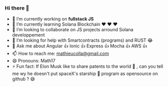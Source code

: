 ### Hi there 👋

- 🔭 I’m currently working on **fullstack JS**
- 🌱 I’m currently learning Solana Blockchain  ❤️ ❤️ ❤️ 
- 👯 I’m looking to collaborate on JS projects arround Solana developpement
- 🤔 I’m looking for help with Smartcontracts (programs) and RUST 😂
- 💬 Ask me about Angular 👍 Ionic 👍 Express 👍 Mocha 👍 AWS 👍
- 📫 How to reach me: mathieucolla@gmail.com 
- 😄 Pronouns: Math17
- ⚡ Fun fact: If Elon Musk like to share patents to the world 🙏 , can you tell me wy he doesn't put spaceX's starship 🚀 program as opensource on github ? 😅

